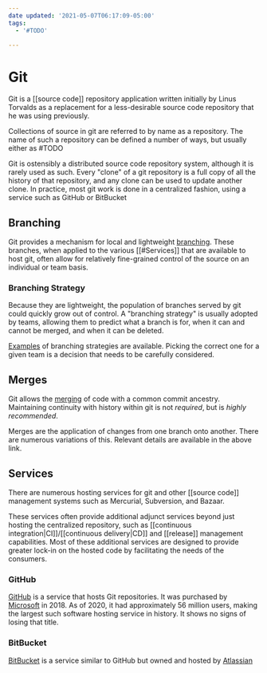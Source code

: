 ```yaml
---
date updated: '2021-05-07T06:17:09-05:00'
tags:
  - '#TODO'

---
```


# Git

Git is a [[source code]] repository application written initially by Linus Torvalds as a replacement for a less-desirable source code repository that he was using previously.

Collections of source in git are referred to by name as a repository.  The name of such a repository can be defined a number of ways, but usually either as #TODO

Git is ostensibly a distributed source code repository system, although it is rarely used as such.  Every "clone" of a git repository is a full copy of all the history of that repository, and any clone can be used to update another clone.  In practice, most git work is done in a centralized fashion, using a service such as GitHub or BitBucket

## Branching
Git provides a mechanism for local and lightweight [branching](https://git-scm.com/book/en/v2/Git-Branching-Branches-in-a-Nutshell).  These branches, when applied to the various [[#Services]] that are available to host git, often allow for relatively fine-grained control of the source on an individual or team basis.

### Branching Strategy
Because they are lightweight, the population of branches served by git could quickly grow out of control.  A "branching strategy" is usually adopted by teams, allowing them to predict what a branch is for, when it can and cannot be merged, and when it can be deleted.

[Examples](https://www.gitkraken.com/learn/git/best-practices/git-branch-strategy) of branching strategies are available.  Picking the correct one for a given team is a decision that needs to be carefully considered.

## Merges
Git allows the [merging](https://git-scm.com/book/en/v2/Git-Branching-Basic-Branching-and-Merging) of code with a common commit ancestry.   Maintaining continuity with history within git is not _required_, but is _highly recommended_.

Merges are the application of changes from one branch onto another.  There are numerous variations of this.  Relevant details are available in the above link.

## Services

There are numerous hosting services for git and other [[source code]] management systems such as Mercurial, Subversion, and Bazaar.

These services often provide additional adjunct services beyond just hosting the centralized repository, such as [[continuous integration|CI]]/[[continuous delivery|CD]] and [[release]] management capabilities.  Most of these additional services are designed to provide greater lock-in on the hosted code by facilitating the needs of the consumers.

### GitHub

[GitHub](https://github.com) is a service that hosts Git repositories.  It was purchased by [Microsoft](https://microsoft.com) in 2018.  As of 2020, it had approximately 56 million users, making the largest such software hosting service in history.  It shows no signs of losing that title.

### BitBucket

[BitBucket](https://bitbucket.org) is a service similar to GitHub but owned and hosted by [Atlassian](https://atlassian.com)
